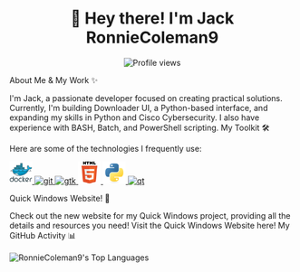 <h1 align="center">👋 Hey there! I'm Jack RonnieColeman9</h1>

<p align="center">
<img src="https://komarev.com/ghpvc/?username=ronniecoleman9&label=Profile%20views&color=0e75b6&style=flat" alt="Profile views" />
</p>
About Me & My Work ✨

I'm Jack, a passionate developer focused on creating practical solutions. Currently, I'm building Downloader UI, a Python-based interface, and expanding my skills in Python and Cisco Cybersecurity. I also have experience with BASH, Batch, and PowerShell scripting.
My Toolkit 🛠️

Here are some of the technologies I frequently use:

<p align="left">
<a href="https://www.docker.com/" target="_blank" rel="noreferrer"> <img src="https://raw.githubusercontent.com/devicons/devicon/master/icons/docker/docker-original-wordmark.svg" alt="docker" width="40" height="40"/> </a>
<a href="https://git-scm.com/" target="_blank" rel="noreferrer"> <img src="https://www.vectorlogo.zone/logos/git-scm/git-scm-icon.svg" alt="git" width="40" height="40"/> </a>
<a href="https://www.gtk.org/" target="_blank" rel="noreferrer"> <img src="https://upload.wikimedia.org/wikipedia/commons/7/71/GTK_logo.svg" alt="gtk" width="40" height="40"/> </a>
<a href="https://www.w3.org/html/" target="_blank" rel="noreferrer"> <img src="https://raw.githubusercontent.com/devicons/devicon/master/icons/html5/html5-original-wordmark.svg" alt="html5" width="40" height="40"/> </a>
<a href="https://www.python.org" target="_blank" rel="noreferrer"> <img src="https://raw.githubusercontent.com/devicons/devicon/master/icons/python/python-original.svg" alt="python" width="40" height="40"/> </a>
<a href="https://www.qt.io/" target="_blank" rel="noreferrer"> <img src="https://upload.wikimedia.org/wikipedia/commons/0/0b/Qt_logo_2016.svg" alt="qt" width="40" height="40"/> </a>
</p>
Quick Windows Website! 🚀

Check out the new website for my Quick Windows project, providing all the details and resources you need!
Visit the Quick Windows Website here!
My GitHub Activity 📊

<p><img align="center" src="https://github-readme-stats.vercel.app/api/top-langs?username=ronniecoleman9&show_icons=true&locale=en&layout=compact" alt="RonnieColeman9's Top Languages" /></p>
